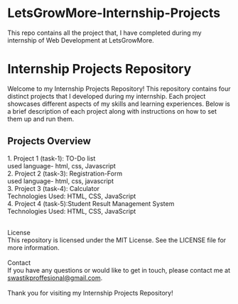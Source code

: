 # LetsGrowMore-Internship-Projects

This repo contains all the project that, I have completed during my internship of Web Development at LetsGrowMore.

<h1>Internship Projects Repository</h1>
Welcome to my Internship Projects Repository! This repository contains four distinct projects that I developed during my internship. Each project showcases different aspects of my skills and learning experiences. Below is a brief description of each project along with instructions on how to set them up and run them.

<h2>Projects Overview</h2>
1. Project 1 (task-1): TO-Do list </br>
   used language- html, css, Javascript </br>
2. Project 2 (task-3): Registration-Form<br>
   used language- html, css, javascript<br>
3. Project 3 (task-4): Calculator<br>
   Technologies Used: HTML, CSS, JavaScript<br>
4. Project 4 (task-5):Student Result Management System<br>
   Technologies Used: HTML, CSS, JavaScript<br>
<br>

License<br>
This repository is licensed under the MIT License. See the LICENSE file for more information.<br>
<br>
Contact<br>
If you have any questions or would like to get in touch, please contact me at swastikproffesional@gmail.com.<br>
<br>
Thank you for visiting my Internship Projects Repository!<br>
